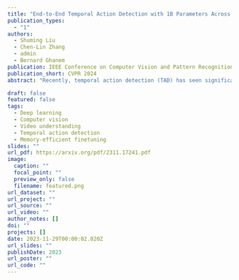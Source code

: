 ```yaml
---
title: "End-to-End Temporal Action Detection with 1B Parameters Across 1000 Frames"
publication_types:
  - "1"
authors:
  - Shuming Liu
  - Chen-Lin Zhang
  - admin
  - Bernard Ghanem
publication: IEEE Conference on Computer Vision and Pattern Recognition (**CVPR**), 2024
publication_short: CVPR 2024
abstract: "Recently, temporal action detection (TAD) has seen significant performance improvement with end-to-end training. However, due to the memory bottleneck, only models with limited scales and limited data volumes can afford end-to-end training, which inevitably restricts TAD performance. In this paper, we reduce the memory consumption for end-to-end training, and manage to scale up the TAD backbone to 1 billion parameters and the input video to 1,536 frames, leading to significant detection performance. The key to our approach lies in our proposed temporal-informative adapter (TIA), which is a novel lightweight module that reduces training memory. Using TIA, we free the humongous backbone from learning to adapt to the TAD task by only updating the parameters in TIA. TIA also leads to better TAD representation by temporally aggregating context from adjacent frames throughout the backbone. We evaluate our model across four representative datasets. Owing to our efficient design, we are able to train end-to-end on VideoMAEv2-giant and achieve 75.4% mAP on THUMOS14, being the first end-to-end model to outperform the best feature-based methods."

draft: false
featured: false
tags:
  - Deep learning
  - Computer vision
  - Video understanding
  - Temporal action detection
  - Memory-efficient finetuning
slides: ""
url_pdf: https://arxiv.org/pdf/2311.17241.pdf
image:
  caption: ""
  focal_point: ""
  preview_only: false
  filename: featured.png
url_dataset: ""
url_project: ""
url_source: ""
url_video: ""
author_notes: []
doi: ""
projects: []
date: 2023-11-29T00:00:02.020Z
url_slides: ""
publishDate: 2023
url_poster: ""
url_code: ""
---
```

